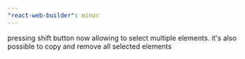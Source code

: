 ```yaml
---
"react-web-builder": minor
---
```


pressing shift button now allowing to select multiple elements. it's also possible to copy and remove all selected elements
